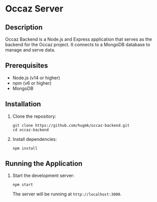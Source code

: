 # Occaz Server

## Description

Occaz Backend is a Node.js and Express application that serves as the backend for the Occaz project. It connects to a MongoDB database to manage and serve data.

## Prerequisites

- Node.js (v14 or higher)
- npm (v6 or higher)
- MongoDB

## Installation

1. Clone the repository:

    ```
    git clone https://github.com/hugmk/occaz-backend.git
    cd occaz-backend
    ```

2. Install dependencies:

    ```
    npm install
    ```
    
## Running the Application

1. Start the development server:

    ```
    npm start
    ```

    The server will be running at `http://localhost:3000`.
